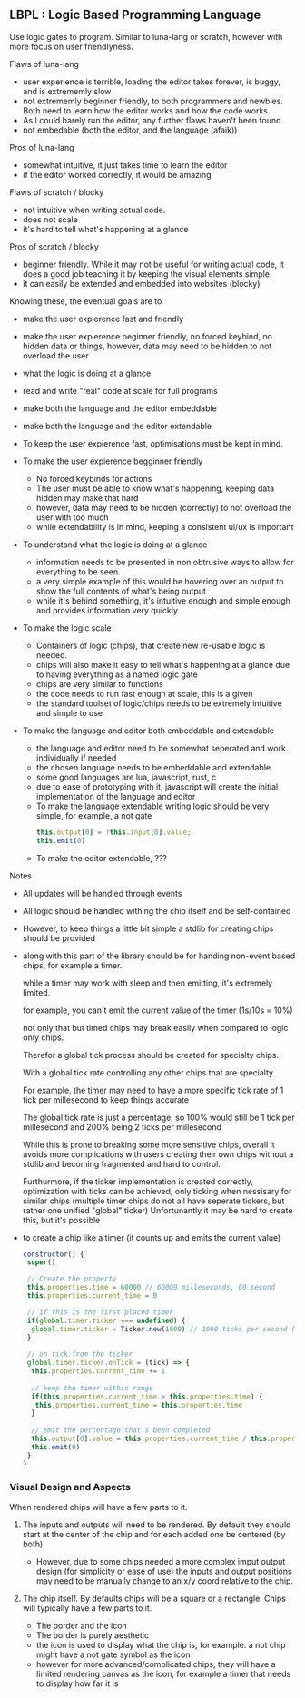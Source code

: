 LBPL : Logic Based Programming Language
---

Use logic gates to program.
Similar to luna-lang or scratch, however with more focus on user friendlyness.

Flaws of luna-lang
- user experience is terrible, loading the editor takes forever, is buggy, and is extrememly slow
- not extrememly beginner friendly, to both programmers and newbies. Both need to learn how the editor works and how the code works.
- As I could barely run the editor, any further flaws haven't been found.
- not embedable (both the editor, and the language (afaik))

Pros of luna-lang
- somewhat intuitive, it just takes time to learn the editor
- if the editor worked correctly, it would be amazing

Flaws of scratch / blocky
- not intuitive when writing actual code.
- does not scale
- it's hard to tell what's happening at a glance

Pros of scratch / blocky
- beginner friendly. While it may not be useful for writing actual code, it does a good job teaching it by keeping the visual elements simple.
- it can easily be extended and embedded into websites (blocky)


Knowing these, the eventual goals are to
- make the user expierence fast and friendly
- make the user expierence beginner friendly, no forced keybind, no hidden data or things, however, data may need to be hidden to not overload the user
- what the logic is doing at a glance
- read and write "real" code at scale for full programs
- make both the language and the editor embeddable
- make both the language and the editor extendable

- To keep the user expierence fast, optimisations must be kept in mind.
- To make the user expierence begginner friendly 
  * No forced keybinds for actions
  * The user must be able to know what's happening, keeping data hidden may make that hard
  * however, data may need to be hidden (correctly) to not overload the user with too much
  * while extendability is in mind, keeping a consistent ui/ux is important
- To understand what the logic is doing at a glance
  * information needs to be presented in non obtrusive ways to allow for everything to be seen.
  * a very simple example of this would be hovering over an output to show the full contents of what's being output
  * while it's behind something, it's intuitive enough and simple enough and provides information very quickly
- To make the logic scale
  * Containers of logic (chips), that create new re-usable logic is needed.
  * chips will also make it easy to tell what's happening at a glance due to having everything as a named logic gate
  * chips are very similar to functions
  * the code needs to run fast enough at scale, this is a given
  * the standard toolset of logic/chips needs to be extremely intuitive and simple to use
- To make the language and editor both embeddable and extendable
  * the language and editor need to be somewhat seperated and work individually if needed
  * the chosen language needs to be embeddable and extendable.
  * some good languages are lua, javascript, rust, c
  * due to ease of prototyping with it, javascript will create the initial implementation of the language and editor
  * To make the language extendable writing logic should be very simple, for example, a not gate 
    ```js
    this.output[0] = !this.input[0].value;
    this.emit(0) 
    ```
  * To make the editor extendable, ???


Notes
- All updates will be handled through events
- All logic should be handled withing the chip itself and be self-contained
- However, to keep things a little bit simple a stdlib for creating chips should be provided
- along with this part of the library should be for handing non-event based chips, for example a timer.

  while a timer may work with sleep and then emitting, it's extremely limited.
  
  for example, you can't emit the current value of the timer (1s/10s = 10%)
  
  not only that but timed chips may break easily when compared to logic only chips.
  
  Therefor a global tick process should be created for specialty chips.
  
  With a global tick rate controlling any other chips that are specialty
  
  For example, the timer may need to have a more specific tick rate of 1 tick per millesecond to keep things accurate
  
  The global tick rate is just a percentage, so 100% would still be 1 tick per millesecond and 200% being 2 ticks per millesecond
  
  While this is prone to breaking some more sensitive chips, overall it avoids more complications with users creating their own chips without a stdlib and becoming fragmented and hard to control.
  
  Furthurmore, if the ticker implementation is created correctly, optimization with ticks can be achieved, only ticking when nessisary for similar chips (multiple timer chips do not all have seperate tickers, but rather one unified "global" ticker)
  Unfortunantly it may be hard to create this, but it's possible
  
- to create a chip like a timer (it counts up and emits the current value) 
  ```js
  constructor() {
   super()
  
   // Create the property
   this.properties.time = 60000 // 60000 milleseconds, 60 second
   this.properties.current_time = 0
  
   // if this is the first placed timer
   if(global.timer.ticker === undefined) {
    global.timer.ticker = Ticker.new(1000) // 1000 ticks per second (1 tick per millesecond)
   }
   
   // on tick from the ticker
   global.timer.ticker.onTick = (tick) => {
    this.properties.current_time += 1
     
    // keep the timer within range
    if(this.properties.current_time > this.properties.time) {
     this.properties.current_time = this.properties.time
    }
    
    // emit the percentage that's been completed
    this.output[0].value = this.properties.current_time / this.properties.time
    this.emit(0)
   }
  }
  ```

### Visual Design and Aspects
When rendered chips will have a few parts to it.
1. The inputs and outputs will need to be rendered. By default they should start at the center of the chip and for each added one be centered (by both)
   - However, due to some chips needed a more complex imput output design (for simplicity or ease of use) the inputs and output positions may need to be manually change to an x/y coord relative to the chip.
  
2. The chip itself. By defaults chips will be a square or a rectangle. Chips will typically have a few parts to it.
   - The border and the icon
   - The border is purely aesthetic
   - the icon is used to display what the chip is, for example. a not chip might have a not gate symbol as the icon
   - however for more advanced/complicated chips, they will have a limited rendering canvas as the icon, for example a timer that needs to display how far it is
   
